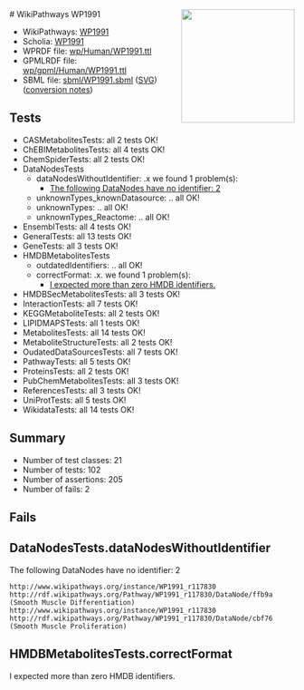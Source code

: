 <img style="float: right; width: 200px" src="../logo.png" />
# WikiPathways WP1991

* WikiPathways: [WP1991](https://identifiers.org/wikipathways:WP1991)
* Scholia: [WP1991](https://scholia.toolforge.org/wikipathways/WP1991)
* WPRDF file: [wp/Human/WP1991.ttl](../wp/Human/WP1991.ttl)
* GPMLRDF file: [wp/gpml/Human/WP1991.ttl](../wp/gpml/Human/WP1991.ttl)
* SBML file: [sbml/WP1991.sbml](../sbml/WP1991.sbml) ([SVG](../sbml/WP1991.svg)) ([conversion notes](../sbml/WP1991.txt))

## Tests
* CASMetabolitesTests: all 2 tests OK!
* ChEBIMetabolitesTests: all 4 tests OK!
* ChemSpiderTests: all 2 tests OK!
* DataNodesTests
    * dataNodesWithoutIdentifier: .x we found 1 problem(s):
        * [The following DataNodes have no identifier: 2](#d2d32fa1)
    * unknownTypes_knownDatasource: .. all OK!
    * unknownTypes: .. all OK!
    * unknownTypes_Reactome: .. all OK!
* EnsemblTests: all 4 tests OK!
* GeneralTests: all 13 tests OK!
* GeneTests: all 3 tests OK!
* HMDBMetabolitesTests
    * outdatedIdentifiers: .. all OK!
    * correctFormat: .x. we found 1 problem(s):
        * [I expected more than zero HMDB identifiers.](#ad154c1e)
* HMDBSecMetabolitesTests: all 3 tests OK!
* InteractionTests: all 7 tests OK!
* KEGGMetaboliteTests: all 2 tests OK!
* LIPIDMAPSTests: all 1 tests OK!
* MetabolitesTests: all 14 tests OK!
* MetaboliteStructureTests: all 2 tests OK!
* OudatedDataSourcesTests: all 7 tests OK!
* PathwayTests: all 5 tests OK!
* ProteinsTests: all 2 tests OK!
* PubChemMetabolitesTests: all 3 tests OK!
* ReferencesTests: all 3 tests OK!
* UniProtTests: all 5 tests OK!
* WikidataTests: all 14 tests OK!


## Summary

* Number of test classes: 21
* Number of tests: 102
* Number of assertions: 205
* Number of fails: 2

## Fails

<a name="d2d32fa1" />

## DataNodesTests.dataNodesWithoutIdentifier

The following DataNodes have no identifier: 2
```
http://www.wikipathways.org/instance/WP1991_r117830 http://rdf.wikipathways.org/Pathway/WP1991_r117830/DataNode/ffb9a (Smooth Muscle Differentiation)
http://www.wikipathways.org/instance/WP1991_r117830 http://rdf.wikipathways.org/Pathway/WP1991_r117830/DataNode/cbf76 (Smooth Muscle Proliferation)
```

<a name="ad154c1e" />

## HMDBMetabolitesTests.correctFormat

I expected more than zero HMDB identifiers.

